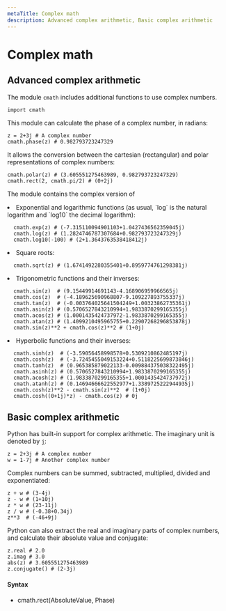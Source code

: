 ```yaml
---
metaTitle: Complex math
description: Advanced complex arithmetic, Basic complex arithmetic
---
```


# Complex math



## Advanced complex arithmetic


The module `cmath` includes additional functions to use complex numbers.

```
import cmath

```

This module can calculate the phase of a complex number, in radians:

```
z = 2+3j # A complex number
cmath.phase(z) # 0.982793723247329

```

It allows the conversion between the cartesian (rectangular) and polar representations of complex numbers:

```
cmath.polar(z) # (3.605551275463989, 0.982793723247329)
cmath.rect(2, cmath.pi/2) # (0+2j)

```

The module contains the complex version of

<li>
Exponential and logarithmic functions (as usual, `log` is the natural logarithm and `log10` the decimal logarithm):
<pre><code>  cmath.exp(z) # (-7.315110094901103+1.0427436562359045j)
  cmath.log(z) # (1.2824746787307684+0.982793723247329j)
  cmath.log10(-100) # (2+1.3643763538418412j)
</code></pre>
</li>

<li>
Square roots:
<pre><code>  cmath.sqrt(z) # (1.6741492280355401+0.8959774761298381j)
</code></pre>
</li>
<li>
Trigonometric functions and their inverses:
<pre><code>  cmath.sin(z)  # (9.15449914691143-4.168906959966565j)
  cmath.cos(z)  # (-4.189625690968807-9.109227893755337j)
  cmath.tan(z)  # (-0.003764025641504249+1.00323862735361j)
  cmath.asin(z) # (0.5706527843210994+1.9833870299165355j)
  cmath.acos(z) # (1.0001435424737972-1.9833870299165355j)
  cmath.atan(z) # (1.4099210495965755+0.22907268296853878j)
  cmath.sin(z)**2 + cmath.cos(z)**2 # (1+0j)
</code></pre>
</li>
<li>
Hyperbolic functions and their inverses:
<pre><code>  cmath.sinh(z)  # (-3.59056458998578+0.5309210862485197j)
  cmath.cosh(z)  # (-3.7245455049153224+0.5118225699873846j)
  cmath.tanh(z)  # (0.965385879022133-0.009884375038322495j)
  cmath.asinh(z) # (0.5706527843210994+1.9833870299165355j)
  cmath.acosh(z) # (1.9833870299165355+1.0001435424737972j)
  cmath.atanh(z) # (0.14694666622552977+1.3389725222944935j)
  cmath.cosh(z)**2 - cmath.sin(z)**2  # (1+0j)
  cmath.cosh((0+1j)*z) - cmath.cos(z) # 0j
</code></pre>
</li>



## Basic complex arithmetic


Python has built-in support for complex arithmetic. The imaginary unit is denoted by [`j`](http://stackoverflow.com/questions/24812444/why-are-complex-numbers-in-python-denoted-with-j-instead-of-i#24812657):

```
z = 2+3j # A complex number
w = 1-7j # Another complex number

```

Complex numbers can be summed, subtracted, multiplied, divided and exponentiated:

```
z + w # (3-4j) 
z - w # (1+10j)
z * w # (23-11j) 
z / w # (-0.38+0.34j)
z**3  # (-46+9j)

```

Python can also extract the real and imaginary parts of complex numbers, and calculate their absolute value and conjugate:

```
z.real # 2.0
z.imag # 3.0
abs(z) # 3.605551275463989
z.conjugate() # (2-3j)

```



#### Syntax


- cmath.rect(AbsoluteValue, Phase)

